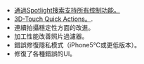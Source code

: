 - [通過Spotlight搜索支持所有控制功能。](https://vimeo.com/152381315)
- [3D-Touch Quick Actions。](http://elie.camera/assets/images/scrs_quickaction.jpg).
- 連續拍攝穩定性方面的改進。
- 加工性能改善照片過濾器。
- 錯誤修復隱私模式（iPhone5℃或更低版本）。
- 修復了各種錯誤的UI。
